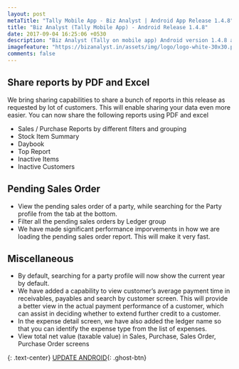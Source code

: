 ```yaml
---
layout: post
metaTitle: "Tally Mobile App - Biz Analyst | Android App Release 1.4.8"
title: "Biz Analyst (Tally Mobile App) - Android Release 1.4.8"
date: 2017-09-04 16:25:06 +0530
description: "Biz Analyst (Tally on mobile app) Android version 1.4.8 adds new capabilities to share all reports and improvements to pending sales order"
imagefeature: "https://bizanalyst.in/assets/img/logo/logo-white-30x30.png"
comments: false
---
```


## Share reports by PDF and Excel
We bring sharing capabilities to share a bunch of reports in this release as requested by lot of customers. This will enable sharing your data even more easier. You can now share the following reports using PDF and excel
- Sales / Purchase Reports by different filters and grouping
- Stock Item Summary
- Daybook
- Top Report
- Inactive Items
- Inactive Customers

## Pending Sales Order
- View the pending sales order of a party, while searching for the Party profile from the tab at the bottom.
- Filter all the pending sales orders by Ledger group
- We have made significant performance imporvements in how we are loading the pending sales order report. This will make it very fast.

## Miscellaneous
- By default, searching for a party profile will now show the current year by default.
- We have added a capability to view customer’s average payment time in receivables, payables and search by customer screen. This will provide a better view in the actual payment performance of a customer, which can assist in deciding whether to extend further credit to a customer.
- In the expense detail screen, we have also added the ledger name so that you can identify the expense type from the list of expenses.
- View total net value (taxable value) in Sales, Purchase, Sales Order, Purchase Order screens

{: .text-center}
[UPDATE ANDROID](https://play.google.com/store/apps/details?id=in.bizanalyst){: .ghost-btn}

